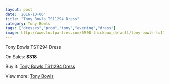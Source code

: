 ```yaml
---
layout: post
date: '2016-10-06'
title: "Tony Bowls TS11294 Dress"
category: Tony Bowls
tags: ["dresses","prom","tony","evening","dress"]
image: http://www.lustparties.com/6508-thickbox_default/tony-bowls-ts11294-dress.jpg
---
```

Tony Bowls TS11294 Dress

On Sales: **$318**
<a href="https://www.lustparties.com/en/tony-bowls/2242-tony-bowls-ts11294-dress.html"><amp-img layout="responsive" width="600" height="600" src="//www.lustparties.com/6508-thickbox_default/tony-bowls-ts11294-dress.jpg" alt="Tony Bowls TS11294 Dress 0" /></a>
<a href="https://www.lustparties.com/en/tony-bowls/2242-tony-bowls-ts11294-dress.html"><amp-img layout="responsive" width="600" height="600" src="//www.lustparties.com/6509-thickbox_default/tony-bowls-ts11294-dress.jpg" alt="Tony Bowls TS11294 Dress 1" /></a>
<a href="https://www.lustparties.com/en/tony-bowls/2242-tony-bowls-ts11294-dress.html"><amp-img layout="responsive" width="600" height="600" src="//www.lustparties.com/6510-thickbox_default/tony-bowls-ts11294-dress.jpg" alt="Tony Bowls TS11294 Dress 2" /></a>

Buy it: [Tony Bowls TS11294 Dress](https://www.lustparties.com/en/tony-bowls/2242-tony-bowls-ts11294-dress.html "Tony Bowls TS11294 Dress")

View more: [Tony Bowls](https://www.lustparties.com/en/5-tony-bowls "Tony Bowls")